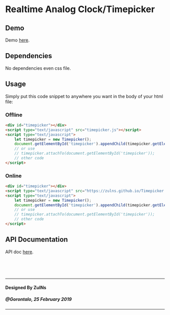 # Realtime Analog Clock/Timepicker

## Demo
Demo [here](https://zulns.github.io/Timepicker.js/).

## Dependencies
No dependencies even css file. 

## Usage
Simply put this code snippet to anywhere you want in the body of your html file:

### Offline

```html
<div id="timepicker"></div>
<script type="text/javascript" src="timepicker.js"></script>
<script type="text/javascript">
    let timepicker = new Timepicker();
    document.getElementById('timepicker').appendChild(timepicker.getElement());
    // or use
    // timepicker.attachTo(document.getElementById('timepicker'));
    // other code
</script>
```

### Online

```html
<div id="timepicker"></div>
<script type="text/javascript" src="https://zulns.github.io/Timepicker.js/timepicker.js"></script>
<script type="text/javascript">
    let timepicker = new Timepicker();
    document.getElementById('timepicker').appendChild(timepicker.getElement());
    // or use
    // timepicker.attachTo(document.getElementById('timepicker'));
    // other code
</script>
```

## API Documentation
API doc [here](timepicker-api-doc.md).

&nbsp;

&nbsp;

---
#### Designed By ZulNs
##### @Gorontalo, 25 February 2019
---
